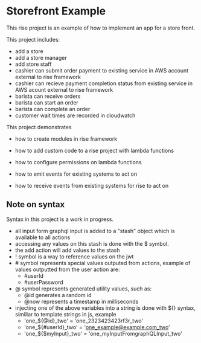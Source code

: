 # Storefront Example

This rise project is an example of how to implement an app for a store front.

This project includes:

-   add a store
-   add a store manager
-   add store staff
-   cashier can submit order payment to existing service in AWS account external to rise framework
-   cashier can recieve payment completion status from existing service in AWS acount external to rise framework
-   barista can receive orders
-   barista can start an order
-   barista can complete an order
-   customer wait times are recorded in cloudwatch

This project demonstrates

-   how to create modules in rise framework
-   how to add custom code to a rise project with lambda functions
-   how to configure permissions on lambda functions
-   how to emit events for existing systems to act on

-   how to receive events from existing systems for rise to act on

## Note on syntax

Syntax in this project is a work in progress.

-   all input form graphql input is added to a "stash" object which is available to all actions
-   accessing any values on this stash is done with the $ symbol.
-   the add action will add values to the stash
-   ! symbol is a way to reference values on the jwt
-   \# symbol represents special values outputed from actions, example of values outputted from the user action are:
    -   #userId
    -   #userPassword
-   @ symbol represents generated utility values, such as:
    -   @id generates a random id
    -   @now represents a timestamp in milliseconds
-   injecting one of the above variables into a string is done with ${} syntax, similiar to template strings in js, example
    -   'one\_${@id}\_two' = 'one_2323423423rf3r_two'
    -   'one\_${#userId}\_two' = 'one_example@example.com_two'
    -   'one\_${$myInput}\_two' = 'one_myInputFromgraphQLInput_two'
